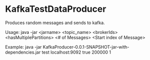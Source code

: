 # KafkaTestDataProducer
Produces random messages and sends to kafka.

Usage: java -jar \<jarname\> \<topic_name\> \<brokerIds\> \<hasMultiplePartitions\> \<# of Messages\> \<Start index of Message\>

Example: java -jar KafkaProducer-0.0.1-SNAPSHOT-jar-with-dependencies.jar test localhost:9092 true 200000 1
